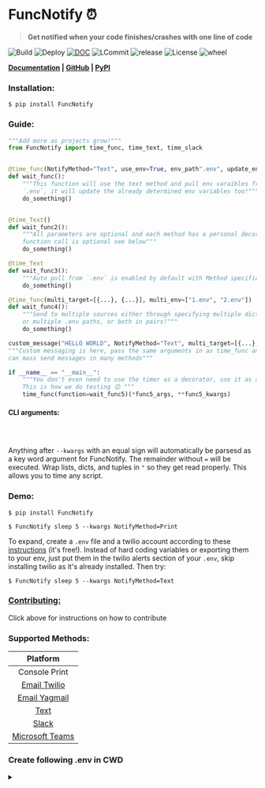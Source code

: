 # **FuncNotify ⏰**
> **Get notified when your code finishes/crashes with one line of code**

![Build](https://img.shields.io/github/workflow/status/kevinfjiang/FuncNotify/CI?label=CI) ![Deploy](https://img.shields.io/github/workflow/status/kevinfjiang/FuncNotify/CD?label=CD) [![DOC](https://github.com/kevinfjiang/FuncNotify/actions/workflows/docs.yml/badge.svg)](https://kevinfjiang.github.io/FuncNotify/) ![LCommit](https://img.shields.io/github/last-commit/kevinfjiang/FuncNotify) ![release](https://img.shields.io/github/v/release/kevinfjiang/FuncNotify?include_prereleases) ![License](https://img.shields.io/github/license/kevinfjiang/FuncNotify.svg)
![wheel](https://img.shields.io/pypi/wheel/FuncNotify)

**[Documentation](https://kevinfjiang.github.io/FuncNotify/#header-submodules) | [GitHub](https://github.com/kevinfjiang/FuncNotify) | [PyPI](https://pypi.org/project/FuncNotify/)**

### **Installation:**
```$ pip install FuncNotify```

### **Guide:**
```python
"""Add more as projects grow!"""
from FuncNotify import time_func, time_text, time_slack


@time_func(NotifyMethod="Text", use_env=True, env_path".env", update_env=True, phone="8001234567")
def wait_func():
    """This function will use the text method and pull env varaibles from
    `.env`, it will update the already determined env variables too!"""
    do_something()


@time_Text()
def wait_func2():
    """All parameters are optional and each method has a personal decorator, even the 
    function call is optional see below"""
    do_something()

@time_Text
def wait_func3():
    """Auto pull from `.env` is enabled by default with Method specific time decorators"""
    do_something()

@time_func(multi_target=[{...}, {...}], multi_env=["1.env", "2.env"])
def wait_func4():
    """Send to multiple sources either through specifying multiple dictionaries of kwargs
    or multiple .env paths, or both in pairs!"""
    do_something()

custom_message("HELLO WORLD", NotifyMethod="Text", multi_target=[{...}, {...}], multi_env=["1.env", "2.env"])
"""Custom messaging is here, pass the same arguments in as time_func and you 
can mass send messages in many methods"""

if __name__ == "__main__":
    """You don't even need to use the timer as a decorator, use it as a normal function
    This is how we do testing 😊 """
    time_func(function=wait_func5)(*func5_args, **func5_kwargs)
```
#### **CLI arguments:**
```$ FuncNotify [command here] --kwargs NotifyMethod=Text phone=8001234567 
```

```$ FuncNotify go run main.go --kwargs NotifyMethod=Email multi_env=1.env multi_env=2.env 
```

```$ FuncNotify sleep 5 --kwargs NotifyMethod=Text multi_target="[{'NotifyMethod': 'Print', 'verbose': True}, {'phone': '8001234567'}]"
```

Anything after `--kwargs` with an equal sign will automatically be parsesd as a key word argument for FuncNotify. The remainder without `=` will be executed. Wrap lists, dicts, and tuples in `"` so they get read properly. This allows you to time any script.

### **Demo:**
```$ pip install FuncNotify```

```$ FuncNotify sleep 5 --kwargs NotifyMethod=Print```

To expand, create a `.env` file and a twilio account according to these [instructions](https://www.twilio.com/docs/sms/quickstart/python) (it's free!). Instead of hard coding variables or exporting them to your env, just put them in the twilio alerts section of your `.env`, skip installing twilio as it's already installed. Then try:

```$ FuncNotify sleep 5 --kwargs NotifyMethod=Text```

### **[Contributing:](.github/Contributing.md)**
Click above for instructions on how to contribute

### Supported Methods:
|               Platform                |
| :-----------------------------------: |
|            Console Print              |
|            [Email Twilio](https://docs.sendgrid.com/for-developers/sending-email/v3-python-code-example)           |
|            [Email Yagmail](https://github.com/kootenpv/yagmai)|
|        [Text](https://www.twilio.com/docs/sms/send-messages)                          |
|        [Slack](https://api.slack.com/messaging/sending)                                |
|        [Microsoft Teams](https://docs.microsoft.com/en-us/microsoftteams/platform/webhooks-and-connectors/how-to/add-incoming-webhook)            |


### Create following .env in CWD
<details>
<summary></summary>
<a href="https://raw.githubusercontent.com/kevinfjiang/FuncNotify/master/template.env">&emsp; .env</a>
</details>
